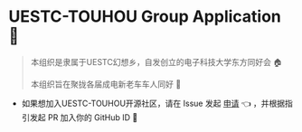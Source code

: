 # UESTC-TOUHOU Group Application 👏

> 本组织是隶属于UESTC幻想乡，自发创立的电子科技大学东方同好会 🏠
> 
> 本组织旨在聚拢各届成电新老车车人同好 🚀

- 如果想加入UESTC-TOUHOU开源社区，请在 Issue 发起 [申请](//github.com/UESTC-TOUHOU/Community/issues) 👈 ，并根据指引发起 PR 加入你的 GitHub ID 👀


